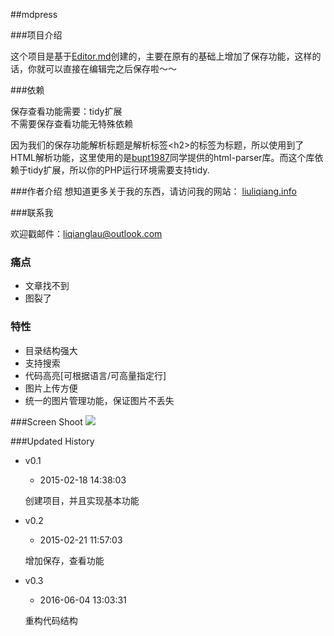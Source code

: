 ##mdpress

###项目介绍

这个项目是基于[Editor.md](https://pandao.github.io/editor.md/examples/index.html "Editor.md")创建的，主要在原有的基础上增加了保存功能，这样的话，你就可以直接在编辑完之后保存啦～～

###依赖

保存查看功能需要：tidy扩展<br/>
不需要保存查看功能无特殊依赖

因为我们的保存功能解析标题是解析标签&lt;h2&gt;的标签为标题，所以使用到了HTML解析功能，这里使用的是[bupt1987](https://github.com/bupt1987/HtmlParser "bupt1987")同学提供的html-parser库。而这个库依赖于tidy扩展，所以你的PHP运行环境需要支持tidy.

###作者介绍
想知道更多关于我的东西，请访问我的网站：   [liuliqiang.info](http://liuliqiang.info)

###联系我

欢迎戳邮件：liqianglau@outlook.com

### 痛点

- 文章找不到
- 图裂了

### 特性

- 目录结构强大
- 支持搜索
- 代码高亮[可根据语言/可高量指定行]
- 图片上传方便
- 统一的图片管理功能，保证图片不丢失

###Screen Shoot
![](https://github.com/luke0922/MarkdownEditor/blob/master/Screenshoot.jpg)

###Updated History

- v0.1 
	- 2015-02-18 14:38:03 
	
	创建项目，并且实现基本功能
	
- v0.2 
	- 2015-02-21 11:57:03 

	增加保存，查看功能

- v0.3 
	- 2016-06-04 13:03:31 

	重构代码结构
	


